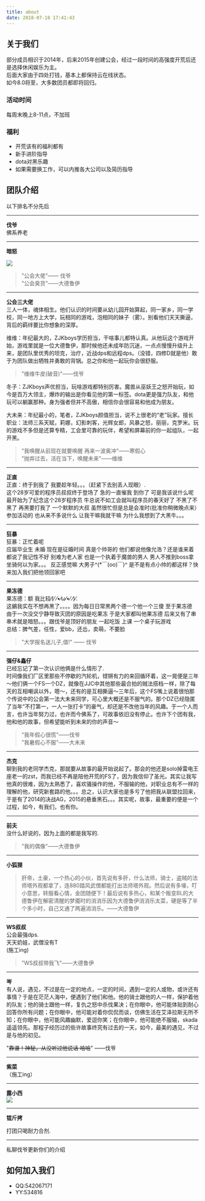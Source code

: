 ```yaml
---
title: about
date: 2018-07-18 17:41:43
---
```

## 关于我们 ##
部分成员相识于2014年，后来2015年创建公会，经过一段时间的高强度开荒后还是选择休闲娱乐为主。  
后面大家由于四处打钱，基本上都保持云在线状态。  
如今8.0将至，大多数团员都即将回归。
### 活动时间 ###
每周末晚上8-11点，不加班

### 福利 ###
- 开荒该有的福利都有
- 新手进阶指导
- dota对黑乐趣
- 如果需要换工作，可以内推各大公司以及简历指导



## 团队介绍 ##
以下排名不分先后

---

**伐爷**  
佛系养老


---  
 
**暗怒**   

![](http://cdn.get-on.cn/%E9%B8%BD.png)


> "公会大佬"—— 伐爷                 
> "公会臭货"——大德鲁伊


---

**公会三大佬**   
三人一体，魂体相生。他们认识的时间要从幼儿园开始算起，同一家乡，同一学校，同一地方上大学，玩相同的游戏，泡相同的妹子（雾）。别看他们天天撕逼，背后的羁绊要比你想象的深厚。 
                 
维维：年纪最大的，ZJKboys学历担当，干啥事儿都特认真。从他玩这个游戏开始，游戏里就是一位大德鲁伊，那时候他还未成年防沉迷，一点点慢慢升级升上来，是团队里优秀的坦克，治疗，近战dps和远程dps。（没错，四修D就是他）敢于为团队做出牺牲并勇敢的背锅。总之你和他一起玩你会很舒服。 

>"维维牛皮(破音)"——伐爷  
              
冬子：ZJKboys声优担当，玩啥游戏都特别厉害。魔兽从巫妖王之怒开始玩，如今是百万大领主，爆炸的输出是你看见他的第一标签。dota更是强力队友，和他玩可以躺赢那种。身为强者但并不高傲，相信你会很容易和他成为朋友。          

大未来：年纪最小的，笔者，ZJKboys颜值担当，说不上很老的“老”玩家。擅长职业：法师三系天赋，莉娜，幻影刺客，光辉女郎，风暴之怒，丽丽，克罗米。玩的游戏不多但是还算专精，工会里可靠的玩伴，希望和屏幕前的你一起组队，一起开黑。
>"我唤醒从前现在就要唤醒 再来一波奥冲"——寒假心    
>"抛弃过去，活在当下，唤醒未来"——维维


---

**正直**   
正直：终于到我了 我要趁年轻。。。（赶紧下去别丢人现眼）.   
这个28岁可爱的程序员叔叔终于登场了 急的一直催我 到你了 可是我该说什么呢 最开始为了纪念这个28岁程序员 牛总说不如工会就叫程序员的春天好了 不黑了不黑了 再黑要打我了 一个默默的大叔 虽然很忙但是总是会准时(批准你稍微晚点来）参加活动的 也从来不多说什么 让我干嘛我就干嘛 为什么我想到了大黑牛。。。


---

**狂暴**   
狂暴：正忙着呢    
应届毕业生 未婚 现在是征婚时间 真是个帅哥的 他们都说他像允浩？还是谁来着 都说了我记性不好 别难为老人家 也是一个执着于魔兽的男人 男人不推到boss拿坐骑何以为家。。。 反正感觉嘛 大男子^(*￣(oo)￣)^ 是不是有点小帅的都这样？快来加入我们把他领回家吧

---

**果冻德**   
果冻德：额 我比较⁄(⁄ ⁄•⁄ω⁄•⁄ ⁄)⁄.  
这鶸我实在不想再黑了。。。。因为每日日常黑两个德一个他一个三傻 至于果冻德 由于一次没交宁静导致灭团的原因是吃果冻 于是大家都叫他果冻德 后来又有了串串术就是暗怒。。。跟伐爷是顶好的朋友 一起吃饭 上课 一个桌子玩游戏     
总结：脾气差，任性，爱bb，还怂，卖萌，不要脸

> "大学报名送儿子,值!"  —— 伐爷 

---

 
**强仔&鑫仔**    
已经忘记了第一次认识他俩是什么情形了.   
时间像我们厂区里那些不停歇的汽轮机，铿锵有力的来回循环着，这一晃便是三年～他们俩一个FS一个DZ，就像在JJC中其他那些最合拍的贼法搭档一样，除了每天的互相嘲讽以外，嗯～，还有的是互相撕逼～三年后，这个FS嘴上说着很怕那个传说中的公会第一法大未来同学，可心里大概还是不服气的。那个DZ已经隐匿了当年“不打第一，一人一张打卡”的豪气，却还是不改他当年的风趣。于一个人而言，也许当年努力过，也许而今佛系了，可故事依旧没有停止。也许下个团有我，他和他的故事，但希望能听到未来的你的声音～
>"我年假心很慌"——伐爷  
>"我暑假心不服"——大未来

---

**杰克**   
聊到我的老同学杰克，那就要从故事的最开始说起了。那会的他还是solo掉雷电王座老一的zst，而我已经不再是陪他开荒的FS了，因为我信仰了圣光。其实让我写他真的很难，因为太熟悉了，喜欢骚操作的他，不服输的他，对职业总有不一样的理解的他，研究新套路的他。。。总之，认识大家也是多亏了他把我从联盟拉回来，于是有了2014的决战AG，2015的悬垂黑石。。。其实呢，故事，最重要的便是一个过程，如今，有我们，也有你。 

---

**前夫**   
没什么好说的，因为上面的都是我写的.   
>"我的偶像"——大德鲁伊  

---

**小狐狸**   
>肝帝，土豪，一个热心的小伙，首先说有多肝，什么法师，骑士，盗贼的法师塔外观都拿了，连880踏风武僧都能打出法师塔外观。然后说有多壕，叮小意思，转服看心情，金团随便下！最后说有多热心，和某个叛变BL的大德鲁伊在解密清醒的梦魇时的消消乐因为大德鲁伊消消乐太菜，硬是等了半个多小时，自己又通了两遍消消乐。——大德鲁伊   

---

**WS叔叔**   
公会最强dps.   
天天奶娃，武僧没有T  
(施工ing)
>"WS叔叔带我飞"——大德鲁伊

---

**岑**  
有人说，遇见，不过是在一定的地点，一定的时间，遇到一定的人或物，或许还有事情？于是在茫茫人海中，便遇到了他们和他。他的骑士跟他的人一样，保护着他的队友；他的骑士跟他一样，复仇之怒中杀伐果决；在你眼中，他可能体贴到耐心回答你所有问题；在你眼中，他可能对着你侃侃而谈，仿佛生活在艾泽拉斯无所不知；在你眼中，他可能风趣幽默，爱逗你笑；在你眼中，他可能绝不服输，skada遥遥领先。那程子经历过的些许故事终究有过去的一天，如今，最美的遇见，不过是与他的初见。

>
"~~靠谱！神秘，从没听过他说话 哈哈~~" ——伐爷

---

**紫菜**   
（施工ing）


---
**露小西**   
![](http://cdn.get-on.cn/luxiaoxi.jpeg)

---

**锟斤拷**   

打团只喝耐力合剂. 
   
---





私聊伐爷更新你们的介绍


## 如何加入我们 ##
- QQ:542067171
- YY:534816

